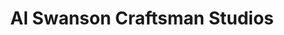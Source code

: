 ---
title: "Al Swanson Craftsman Studios"
url: /helena/al-swanson-craftsman-studios/
shop: furniture
---